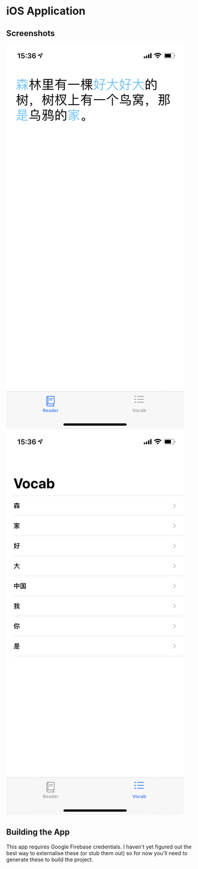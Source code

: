 # iOS Application

## Screenshots

![Reader Tab](img/screenshots/reader.png)
![Vocab Tab](img/screenshots/vocab.png)

## Building the App

This app requires Google Firebase credentials. I haven't yet figured out the best way to externalise these (or stub them out) so for now you'll need to generate these to build the project.